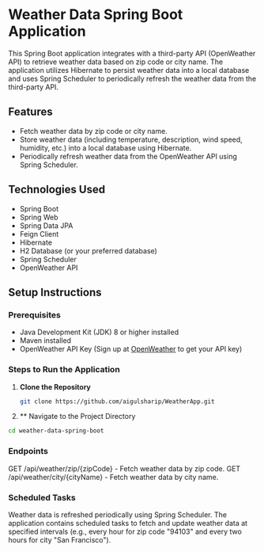 # Weather Data Spring Boot Application

This Spring Boot application integrates with a third-party API (OpenWeather API) to retrieve weather data based on zip code or city name. The application utilizes Hibernate to persist weather data into a local database and uses Spring Scheduler to periodically refresh the weather data from the third-party API.

## Features

- Fetch weather data by zip code or city name.
- Store weather data (including temperature, description, wind speed, humidity, etc.) into a local database using Hibernate.
- Periodically refresh weather data from the OpenWeather API using Spring Scheduler.

## Technologies Used

- Spring Boot
- Spring Web
- Spring Data JPA
- Feign Client
- Hibernate
- H2 Database (or your preferred database)
- Spring Scheduler
- OpenWeather API

## Setup Instructions

### Prerequisites

- Java Development Kit (JDK) 8 or higher installed
- Maven installed
- OpenWeather API Key (Sign up at [OpenWeather](https://openweathermap.org/api) to get your API key)

### Steps to Run the Application

1. **Clone the Repository**

   ```bash
   git clone https://github.com/aigulsharip/WeatherApp.git
   ```
2. ** Navigate to the Project Directory

```bash
cd weather-data-spring-boot
```

### Endpoints
GET /api/weather/zip/{zipCode} - Fetch weather data by zip code.
GET /api/weather/city/{cityName} - Fetch weather data by city name.

### Scheduled Tasks
Weather data is refreshed periodically using Spring Scheduler. The application contains scheduled tasks to fetch and update weather data at specified intervals (e.g., every hour for zip code "94103" and every two hours for city "San Francisco").
